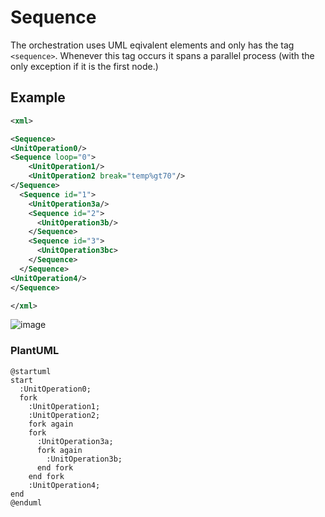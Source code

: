 # Sequence

The orchestration uses UML eqivalent elements and only has the tag
`<sequence>`. Whenever this tag occurs it spans a parallel process (with
the only exception if it is the first node.)

## Example
~~~ xml
<xml>

<Sequence>
<UnitOperation0/>
<Sequence loop="0">
    <UnitOperation1/>
    <UnitOperation2 break="temp%gt70"/>
</Sequence>
  <Sequence id="1">
    <UnitOperation3a/>
    <Sequence id="2">
      <UnitOperation3b/>
    </Sequence>
    <Sequence id="3">
      <UnitOperation3bc>
    </Sequence>
  </Sequence>
<UnitOperation4/>
</Sequence>

</xml>
~~~
![image](https://github.com/Gressling/S88-NG/assets/21124662/97d4b405-8fdb-430e-aa9e-0c59ebf306a9)


### PlantUML
~~~ uml
@startuml
start
  :UnitOperation0;
  fork
    :UnitOperation1;
    :UnitOperation2;
    fork again
    fork
      :UnitOperation3a;
      fork again
        :UnitOperation3b;
      end fork
    end fork
    :UnitOperation4;
end
@enduml
~~~
